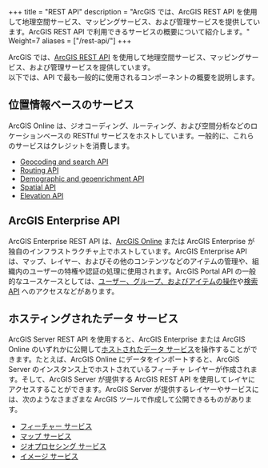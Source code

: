 +++
title = "REST API"
description = "ArcGIS では、ArcGIS REST API を使用して地理空間サービス、マッピングサービス、および管理サービスを提供しています。ArcGIS REST API で利用できるサービスの概要について紹介します。"
Weight=7
aliases = ["/rest-api/"]
+++

ArcGIS では、[ArcGIS REST API](https://developers.arcgis.com/rest/) を使用して地理空間サービス、マッピングサービス、および管理サービスを提供しています。  
以下では、API で最も一般的に使用されるコンポーネントの概要を説明します。

## 位置情報ベースのサービス
ArcGIS Online は、ジオコーディング、ルーティング、および空間分析などのロケーションベースの RESTful サービスをホストしています。一般的に、これらのサービスはクレジットを消費します。

- [Geocoding and search API](https://developers.arcgis.com/rest/geocode/api-reference/overview-world-geocoding-service.htm)
- [Routing API](https://developers.arcgis.com/rest/network/api-reference/overview-of-network-analysis-services.htm)
- [Demographic and geoenrichment API](https://developers.arcgis.com/rest/geoenrichment/api-reference/geoenrichment-service-overview.htm)
- [Spatial API](https://developers.arcgis.com/rest/analysis/api-reference/getting-started.htm)
- [Elevation API](https://developers.arcgis.com/rest/elevation/api-reference/get-started-with-elevation-services.htm)

## ArcGIS Enterprise API
ArcGIS Enterprise REST API は、[ArcGIS Online](https://www.arcgis.com/sharing/rest) または ArcGIS Enterprise が独自のインフラストラクチャ上でホストしています。ArcGIS Enterprise API は、マップ、レイヤー、およびその他のコンテンツなどのアイテムの管理や、組織内のユーザーの特権や認証の処理に使用されます。ArcGIS Portal API の一般的なユースケースとしては、[ユーザー、グループ、およびアイテムの操作](https://developers.arcgis.com/rest/users-groups-and-items/working-with-users-groups-and-items.htm)や[検索 API](https://developers.arcgis.com/rest/users-groups-and-items/search.htm) へのアクセスなどがあります。

## ホスティングされたデータ サービス
ArcGIS Server REST API を使用すると、ArcGIS Enterprise または ArcGIS Online のいずれかに公開して[ホストされたデータ サービス](https://developers.arcgis.com/rest/services-reference/working-with-services-you-ve-published.htm)を操作することができます。たとえば、ArcGIS Online にデータをインポートすると、ArcGIS Server のインスタンス上でホストされているフィーチャ レイヤーが作成されます。そして、ArcGIS Server が提供する ArcGIS REST API を使用してレイヤにアクセスすることができます。ArcGIS Server が提供するレイヤーやサービスには、次のようなさまざまな ArcGIS ツールで作成して公開できるものがあります。

- [フィーチャー サービス](https://developers.arcgis.com/rest/services-reference/feature-service.htm)
- [マップ サービス](https://developers.arcgis.com/rest/services-reference/map-service.htm)
- [ジオプロセシング サービス](https://developers.arcgis.com/rest/services-reference/gp-service.htm)
- [イメージ サービス](https://developers.arcgis.com/rest/services-reference/image-service.htm)
